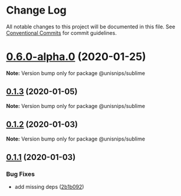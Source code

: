 # Change Log

All notable changes to this project will be documented in this file.
See [Conventional Commits](https://conventionalcommits.org) for commit guidelines.

# [0.6.0-alpha.0](https://github.com/hikerpig/unisnips/compare/v0.5.1-alpha.0...v0.6.0-alpha.0) (2020-01-25)

**Note:** Version bump only for package @unisnips/sublime





## [0.1.3](https://github.com/hikerpig/unisnips/compare/@unisnips/sublime@0.1.2...@unisnips/sublime@0.1.3) (2020-01-05)

**Note:** Version bump only for package @unisnips/sublime





## [0.1.2](https://github.com/hikerpig/unisnips/compare/@unisnips/sublime@0.1.1...@unisnips/sublime@0.1.2) (2020-01-03)

**Note:** Version bump only for package @unisnips/sublime





## [0.1.1](https://github.com/hikerpig/unisnips/compare/@unisnips/sublime@0.1.0...@unisnips/sublime@0.1.1) (2020-01-03)


### Bug Fixes

* add missing deps ([2b1b092](https://github.com/hikerpig/unisnips/commit/2b1b092cde68f5865bd2a4f9b82b61f27031e3b3))

